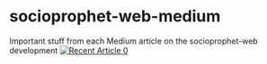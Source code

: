 # socioprophet-web-medium
Important stuff from each Medium article on the socioprophet-web development
<a target="_blank" href="https://github-readme-medium-recent-article.vercel.app/medium/@socioprophet/0"><img src="https://github-readme-medium-recent-article.vercel.app/medium/@imantumorang/0" alt="Recent Article 0"> 
